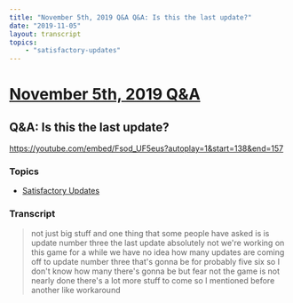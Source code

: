 ```yaml
---
title: "November 5th, 2019 Q&A Q&A: Is this the last update?"
date: "2019-11-05"
layout: transcript
topics:
    - "satisfactory-updates"
---
```

# [November 5th, 2019 Q&A](../2019-11-05.md)
## Q&A: Is this the last update?
https://youtube.com/embed/Fsod_UF5eus?autoplay=1&start=138&end=157

### Topics
* [Satisfactory Updates](../topics/satisfactory-updates.md)

### Transcript

> not just big stuff and one thing that some people have asked is is update number three the last update absolutely not we're working on this game for a while we have no idea how many updates are coming off to update number three that's gonna be for probably five six so I don't know how many there's gonna be but fear not the game is not nearly done there's a lot more stuff to come so I mentioned before another like workaround
